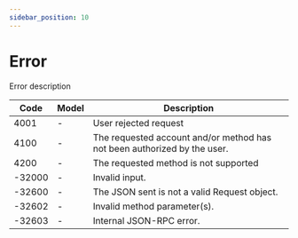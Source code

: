 ```yaml
---
sidebar_position: 10
---
```


# Error

Error description

| Code   | Model | Description                                                              |
| ------ | ----- | ------------------------------------------------------------------------ |
| 4001   | -     | User rejected request                                                    |
| 4100   | -     | The requested account and/or method has not been authorized by the user. |
| 4200   | -     | The requested method is not supported                                    |
| -32000 | -     | Invalid input.                                                           |
| -32600 | -     | The JSON sent is not a valid Request object.                             |
| -32602 | -     | Invalid method parameter(s).                                             |
| -32603 | -     | Internal JSON-RPC error.                                                 |
